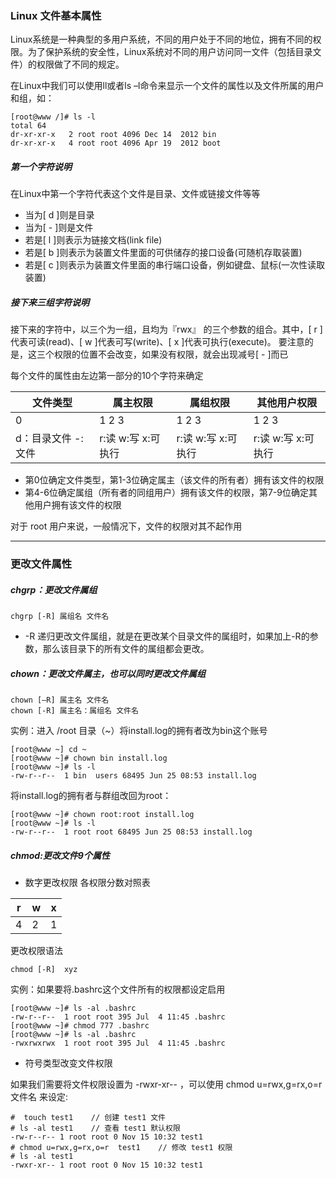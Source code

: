 ### Linux  文件基本属性
Linux系统是一种典型的多用户系统，不同的用户处于不同的地位，拥有不同的权限。为了保护系统的安全性，Linux系统对不同的用户访问同一文件（包括目录文件）的权限做了不同的规定。 

在Linux中我们可以使用ll或者ls –l命令来显示一个文件的属性以及文件所属的用户和组，如：
~~~
[root@www /]# ls -l
total 64
dr-xr-xr-x   2 root root 4096 Dec 14  2012 bin
dr-xr-xr-x   4 root root 4096 Apr 19  2012 boot
~~~
##### 第一个字符说明
在Linux中第一个字符代表这个文件是目录、文件或链接文件等等
- 当为[ d ]则是目录
- 当为[ - ]则是文件
- 若是[ l ]则表示为链接文档(link file)
- 若是[ b ]则表示为装置文件里面的可供储存的接口设备(可随机存取装置)
- 若是[ c ]则表示为装置文件里面的串行端口设备，例如键盘、鼠标(一次性读取装置)
##### 接下来三组字符说明
接下来的字符中，以三个为一组，且均为『rwx』 的三个参数的组合。其中，[ r ]代表可读(read)、[ w ]代表可写(write)、[ x ]代表可执行(execute)。 要注意的是，这三个权限的位置不会改变，如果没有权限，就会出现减号[ - ]而已

每个文件的属性由左边第一部分的10个字符来确定

文件类型 | 属主权限 | 属组权限 | 其他用户权限
---|---|---|---
0 | 1 2 3 |  1 2 3  |1 2 3
d：目录文件 -:文件 | r:读 w:写 x:可执行|r:读 w:写 x:可执行|r:读 w:写 x:可执行

- 第0位确定文件类型，第1-3位确定属主（该文件的所有者）拥有该文件的权限
- 第4-6位确定属组（所有者的同组用户）拥有该文件的权限，第7-9位确定其他用户拥有该文件的权限

对于 root 用户来说，一般情况下，文件的权限对其不起作用

---
### 更改文件属性
##### chgrp：更改文件属组
~~~
chgrp [-R] 属组名 文件名
~~~
- -R 递归更改文件属组，就是在更改某个目录文件的属组时，如果加上-R的参数，那么该目录下的所有文件的属组都会更改。 
##### chown：更改文件属主，也可以同时更改文件属组
~~~
chown [–R] 属主名 文件名
chown [-R] 属主名：属组名 文件名
~~~
实例：进入 /root 目录（~）将install.log的拥有者改为bin这个账号
~~~
[root@www ~] cd ~
[root@www ~]# chown bin install.log
[root@www ~]# ls -l
-rw-r--r--  1 bin  users 68495 Jun 25 08:53 install.log
~~~
将install.log的拥有者与群组改回为root：
~~~
[root@www ~]# chown root:root install.log
[root@www ~]# ls -l
-rw-r--r--  1 root root 68495 Jun 25 08:53 install.log
~~~
##### chmod:更改文件9个属性
- 数字更改权限
各权限分数对照表

r | w | x
---|---|---
4 | 2 | 1
更改权限语法

```
chmod [-R]  xyz
```
实例：如果要将.bashrc这个文件所有的权限都设定启用

```
[root@www ~]# ls -al .bashrc
-rw-r--r--  1 root root 395 Jul  4 11:45 .bashrc
[root@www ~]# chmod 777 .bashrc
[root@www ~]# ls -al .bashrc
-rwxrwxrwx  1 root root 395 Jul  4 11:45 .bashrc
```
- 符号类型改变文件权限

如果我们需要将文件权限设置为 -rwxr-xr-- ，可以使用 chmod u=rwx,g=rx,o=r 文件名 来设定:

```
#  touch test1    // 创建 test1 文件
# ls -al test1    // 查看 test1 默认权限
-rw-r--r-- 1 root root 0 Nov 15 10:32 test1
# chmod u=rwx,g=rx,o=r  test1    // 修改 test1 权限
# ls -al test1
-rwxr-xr-- 1 root root 0 Nov 15 10:32 test1
```




